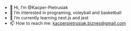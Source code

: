 - 👋 Hi, I’m @Kacper-Pietrusiak
- 👀 I’m interested in programing, voleyball and basketball 
- 🌱 I’m currently learning next.js and jest
- 📫 How to reach me: kacperpietrusiak.biznes@gmail.com

<!---
Kacper-Pietrusiak/Kacper-Pietrusiak is a ✨ special ✨ repository because its `README.md` (this file) appears on your GitHub profile.
You can click the Preview link to take a look at your changes.
--->

